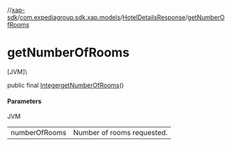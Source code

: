 //[xap-sdk](../../../index.md)/[com.expediagroup.sdk.xap.models](../index.md)/[HotelDetailsResponse](index.md)/[getNumberOfRooms](get-number-of-rooms.md)

# getNumberOfRooms

[JVM]\

public final [Integer](https://docs.oracle.com/javase/8/docs/api/java/lang/Integer.html)[getNumberOfRooms](get-number-of-rooms.md)()

#### Parameters

JVM

| | |
|---|---|
| numberOfRooms | Number of rooms requested. |
